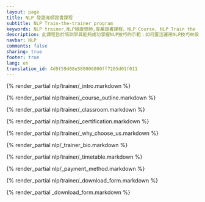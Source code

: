 ```yaml
---
layout: page
title: NLP 發證導師證書課程
subtitle: NLP Train-the-trainer program
keywords: NLP trainer,NLP發證導師,專業證書課程，NLP Course, NLP Train the trainer, NFNLP trainer, NLP trainer course
description: 此課程旨於培訓學員能夠成功掌握NLP技巧的示範；如何靈活運用NLP技巧來設計不同類型課程；如何成為一位卓越的培訓師，以致可以使更多人受惠！
navbar: NLP
comments: false
sharing: true
footer: true
lang: en
translation_id: 4d9f59d08e580006000ff7205d01f011
---
```




{% render_partial nlp/trainer/_intro.markdown %}

{% render_partial nlp/trainer/_course_outline.markdown %}

{% render_partial nlp/trainer/_classroom.markdown %}

{% render_partial nlp/trainer/_certification.markdown %}

{% render_partial nlp/trainer/_why_choose_us.markdown %}

{% render_partial nlp/_trainer_bio.markdown %}

{% render_partial nlp/trainer/_timetable.markdown %}

{% render_partial nlp/_payment_method.markdown %}

{% render_partial nlp/trainer/_download_form.markdown %}

{% render_partial _download_form.markdown %}

